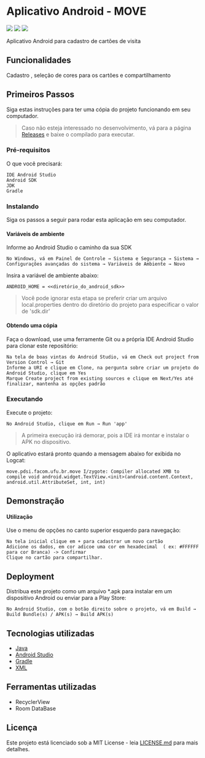 # Aplicativo Android - MOVE

![](foto1.jpg) ![](foto2.jpg) ![](foto3.jpg)

Aplicativo Android para cadastro de cartões de visita

## Funcionalidades

Cadastro , seleção de cores para os cartões e compartilhamento

## Primeiros Passos

Siga estas instruções para ter uma cópia do projeto funcionando em seu computador.

> Caso não esteja interessado no desenvolvimento, vá para a página [Releases](https://github.com/thibbatista/Cartao-de-Visitas/releases) e baixe o compilado para executar.

### Pré-requisitos

O que você precisará:

```
IDE Android Studio
Android SDK
JDK
Gradle
```

### Instalando

Siga os passos a seguir para rodar esta aplicação em seu computador.

#### Variáveis de ambiente

Informe ao Android Studio o caminho da sua SDK

```
No Windows, vá em Painel de Controle → Sistema e Segurança → Sistema → Configurações avançadas do sistema → Variáveis de Ambiente → Novo
```

Insira a variável de ambiente abaixo:

```
ANDROID_HOME = <<diretório_do_android_sdk>>
```

> Você pode ignorar esta etapa se preferir criar um arquivo local.properties dentro do diretório do projeto para especificar o valor de 'sdk.dir'

#### Obtendo uma cópia

Faça o download, use uma ferramente Git ou a própria IDE Android Studio para clonar este repositório:

```
Na tela de boas vintas do Android Studio, vá em Check out project from Version Control → Git
Informe a URI e clique em Clone, na pergunta sobre criar um projeto do Android Studio, clique em Yes
Marque Create project from existing sources e clique em Next/Yes até finalizar, mantenha as opções padrão
```

### Executando

Execute o projeto:

```
No Android Studio, clique em Run → Run 'app'
```

> A primeira execução irá demorar, pois a IDE irá montar e instalar o APK no dispositivo.

O aplicativo estará pronto quando a mensagem abaixo for exibida no Logcat:

```
move.pdsi.facom.ufu.br.move I/zygote: Compiler allocated XMB to compile void android.widget.TextView.<init>(android.content.Context, android.util.AttributeSet, int, int)
```

## Demonstração

#### Utilização

Use o menu de opções no canto superior esquerdo para navegação:

```
Na tela inicial clique em + para cadastrar um novo cartão
Adicione os dados, em cor adicoe uma cor em hexadecimal  ( ex: #FFFFFF para cor Branca) -> Confirmar
Clique no cartão para compartilhar.
```



## Deployment

Distribua este projeto como um arquivo *.apk para instalar em um dispositivo Android ou enviar para a Play Store:

```
No Android Studio, com o botão direito sobre o projeto, vá em Build → Build Bundle(s) / APK(s) → Build APK(s)
```

## Tecnologias utilizadas

* [Java](http://www.java.com) 
* [Android Studio](https://developer.android.com/studio) 
* [Gradle](https://gradle.org/) 
* [XML](https://fontawesome.com/) 

## Ferramentas utilizadas

* RecyclerView
* Room DataBase

## Licença

Este projeto está licenciado sob a MIT License - leia [LICENSE.md](LICENSE.md) para mais detalhes.

